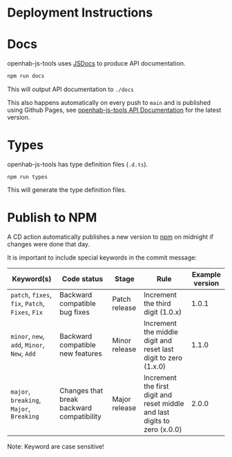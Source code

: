# Deployment Instructions

# Docs

openhab-js-tools uses [JSDocs](https://jsdoc.app/) to produce API documentation.

```bash
npm run docs
```

This will output API documentation to `./docs`

This also happens automatically on every push to `main` and is published using Github Pages, see [openhab-js-tools API Documentation](https://florian-h05.github.io/openhab-js-tools/) for the latest version. 

# Types

openhab-js-tools has type definition files (`.d.ts`).

```shell
npm run types
```

This will generate the type definition files.

# Publish to NPM

A CD action automatically publishes a new version to [npm](https://npmjs.com) on midnight if changes were done that day.

It is important to include special keywords in the commit message:

| Keyword(s)                                       | Code status                               | Stage         | Rule                                                                       | Example version |
|--------------------------------------------------|-------------------------------------------|---------------|----------------------------------------------------------------------------|-----------------|
| `patch`, `fixes`, `fix`, `Patch`, `Fixes`, `Fix` | Backward compatible bug fixes             | Patch release | Increment the third digit (1.0.x)                                          | 1.0.1           |
| `minor`, `new`, `add`, `Minor`, `New`, `Add`     | Backward compatible new features          | Minor release | Increment the middle digit and reset last digit to zero (1.x.0)            | 1.1.0           |
| `major`, `breaking`, `Major`, `Breaking`         | Changes that break backward compatibility | Major release | Increment the first digit and reset middle and last digits to zero (x.0.0) | 2.0.0           |

Note: Keyword are case sensitive!
